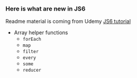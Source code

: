 ### Here is what are new in JS6

Readme material is coming from Udemy [JS6 tutorial](https://www.udemy.com/javascript-es6-tutorial)

- Array helper functions
    - `forEach`
    - `map`
    - `filter`
    - `every`
    - `some`
    - `reducer`
    
